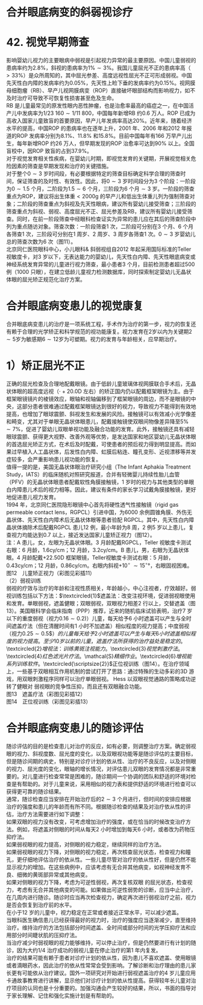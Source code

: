 # 合并眼底病变的斜弱视诊疗  
# 42. 视觉早期筛查  
影响婴幼儿视力的主要眼病中弱视是引起视力异常的最主要原因。中国儿童弱视的患病率约为$2.8\%$，斜视的患病率为$1\%\sim3\%$。我国儿童屈光不正的患病率高（$>33\%$）是众所周知的，其中屈光参差、高度远视性屈光不正可形成弱视。中国先天性白内障的发病率约为$0.05\%$，先天性上睑下垂的发病率约为$0.15\%$。视网膜母细胞瘤（RB）、早产儿视网膜病变（ROP）直接破坏眼部结构而影响视力，如不及时治疗可导致不可恢复性损害甚至危及生命。  
RB 是儿童最常见的原发性眼内恶性肿瘤，也是治愈率最高的癌症之一，在中国活产儿中发病率为$1/23\ 160\sim1/11\ 800$，中国每年新增RB 约0.6 万人。ROP 已成为高收入国家儿童致盲的首要原因，早产儿年发病率高达$20\%$。近年来，随着经济水平的提高，中国ROP 的患病率也在逐年上升，2001 年、2006 年和2012 年报道的ROP 发病率分别为$8.1\%$、$11.8\%$ 和$15.8\%$。目前中国每年有166 万早产儿出生，每年新增ROP 约26 万人，但早期发现的ROP 治愈率可达到$90\%$ 以上。全国盲校中，因ROP 致盲的占到$37.9\%$。  
对于视觉发育相关性疾病，在婴幼儿时期，即视觉发育的关键期，开展视觉相关危险因素的筛查是早期发现和治疗的关键措施。  
对于整个$0\sim3$ 岁时间段，有必要根据特定的筛查目标确定科学合理的筛查时间，保证筛查的及时性、有效性。因此，将$0\sim3$ 岁时间段分为3 个阶段：一阶段为$0\sim1.5$ 个月，二阶段为$1.5\sim6$ 个月，三阶段为6 个月$\sim3$ 岁。一阶段的筛查重点为ROP，建议将出生体重$<2000\mathrm{g}$ 的早产儿和低出生体重儿列为强制筛查对象；二阶段的筛查重点为斜视及先天性眼病，建议所有婴幼儿接受筛查；三阶段的筛查重点为斜视、弱视、高度屈光不正、屈光参差及RB，建议所有婴幼儿接受筛查。同时，在前一阶段筛查中经眼科检查证实为异常的患儿应在其后的筛查阶段中列为重点随访对象。筛查次数：一阶段筛查1 次，二阶段可分别在3 个月、6 个月各筛查1 次，三阶段可分别在1 周岁、2 周岁、3 周岁各筛查1 次。$0\sim3$ 岁婴幼儿总的筛查次数为6 次（图11）。  
北京同仁医院眼科中心，小儿眼科& 斜弱视组自2012 年起采用国际标准的Teller 视敏度卡，对3 岁以下，无表达能力的婴幼儿，先天性白内障、先天性眼底病变或神经系统发育异常的儿童进行视力筛查，最小患者3 个月，目前检测患者超过500 例（1000 只眼），在建立低龄儿童视力检测数据库，同时探索制定婴幼儿无晶状体眼的屈光矫正规范化治疗方案。  
#  合并眼底病变患儿的视觉康复  
合并眼底病变患儿的治疗是一项系统工程，手术作为治疗的第一步，视力的恢复还有赖于合理的光学矫正和科学规范的视功能康复。视力发育在2岁以内为关键期$2\sim5$岁为敏感期$6\sim12$岁为可塑期。视力的发育与年龄相关，应早期治疗。  
# 1）矫正屈光不正  
正确的屈光检查及合理地配戴眼镜。由于低龄儿童玻璃体视网膜联合手术后，无晶状体眼的超高度远视（$\cdot+20.0\mathrm{D}$ 左右）的矫正国内仍以配戴框架眼镜为主。由于框架眼镜镜片的棱镜效应，眼轴和视轴偏移到了框架眼镜的周边，而不是眼镜的中央，这部分患者很难通过配戴框架眼镜达到很好的视力，导致视力不能得到有效地提高，也增加了眼球震颤、斜视发生和发展的风险。接触镜可以有效减小光学像差和畸变，尤其对于单眼无晶状体眼患儿，配戴接触镜使双眼间物像差异降至$5\%\sim7\%$，促进了婴幼儿双眼单视功能及融合功能的发育。此外，接触镜还具有减轻眼球震颤、获得更大视野、改善外观等优势，是发达国家和地区婴幼儿无晶状体眼的首选屈光矫正方式，在术后及时配戴，可使患者的预后视力得到明显提高。而如果过早植入人工晶状体，后发性白内障、虹膜后粘连、瞳孔变形、近视漂移等并发症较多，会严重影响患儿视功能的恢复。  
值得一提的是，美国无晶状体眼治疗研究小组（The Infant Aphakia Treatment Study，IATS）的临床随机对照研究报道，合并有轻微婴儿持续性胎儿血管（PFV）的无晶状体眼患者配戴软性角膜接触镜，1 岁时的视力与其他类型的单眼白内障患儿术后的视力相等。因此，建议有条件的家长学习试戴角膜接触镜，更好地促进患儿视力发育。  
1994 年，北京同仁医院隐形眼镜中心首先将硬性透气性接触镜（rigid gas permeable contact lens，RGPCL）引进中国，为6000 余例圆锥角膜、外伤无晶状体、先天性白内障术后无晶状体眼等患者验配 RGPCL。其中，先天性白内障晶状体摘除术后配戴RGPCL 患儿12 例，最小年龄为8 周，2 例5 岁以上患儿，复查视力均能达到0.7 以上，接近发达国家儿童矫正视力（图12）。  
注：A 患儿，女，左眼为无晶状体眼。3 月龄配戴RGPCL，Teller 视敏度卡测试右眼：6 月龄，1.6cy/cm；12 月龄，$3.2\mathrm{cy/cm}$。B 患儿，男，右眼为无晶状体眼。4 月龄配戴$+22.50\mathrm{D}$ 框架眼镜，Teller视敏度卡测试右眼：5 月龄，$0.43\mathrm{cy/cm}$；12 月龄，$0.86\mathrm{cy/cm}$。右眼内斜视$+10^{\circ}\ \sim15^{\circ}$°，右眼固视困难。图12　儿童矫正视力（彩图见彩插11）  
（2）弱视训练  
弱视的疗效与治疗的年龄和注视性质相关，年龄越小，中心注视者，疗效越好。弱视训练包括以下方法：$\textcircled{1}$遮盖法：改变注视环境，促进弱视眼使用和发育。单眼弱视，遮盖健眼；双眼弱视，双眼视力相差2 行以上，交替遮盖（图13）。美国眼科学会临床指南（PPP）推荐，近来的随机临床试验表明，治疗7 岁以下的重度弱视（视力$0.16\sim0.2)$）儿童，每天给予6 小时遮盖可以产生与全时间遮盖疗法（但在清醒时间有1 小时不加遮盖）相似程度的视力提高；中度弱视（视力$0.25\sim0.5\$）的儿童每天给予2 小时遮盖可以产生与每天6 小时遮盖相似程度的视力提高。至少10 岁以前的儿童，遮盖疗法所获得的治疗益处是稳定的。$\textcircled{2}$增视法：训练黄斑注视能力。$\textcircled{3}$视觉刺激疗法。$\textcircled{4}$红色滤光片疗法。$\mathcal{S}$精细作业。$\textcircled{6}$增视能系列训练软件。$\textcircled{\scriptsize{2}}$正位视训练（图14）。在治疗领域上，一些基于双眼相互作用机制的尝试打开了思路：通过特殊的生动多彩的3D 游戏，用双眼刺激程序同样可以治疗单眼弱视。 Hess  以双眼视觉通路的策略成功逆转了健眼对 弱视眼的竞争性压抑，而且还有双眼融合功能。  
    图13　遮盖疗法（彩图见彩插12）  
 图14　正位视训练（彩图见彩插13）  
#  合并眼底病变患儿的随诊评估  
随诊评估的目的是检查患儿对治疗的反应，如有必要，则调整治疗方案。确定弱视眼的视力、斜视度数、屈光度的变化，以及双眼视功能等是随诊评估的主要目标，但是随诊间期的病史，特别是对诊疗计划的依从性、治疗的不良反应，以及对侧眼的视力、屈光度的变化，眼轴的增长情况，对评估患儿双眼的发育情况都是非常重要的。对儿童进行检查常常是困难的，随诊期间一个协调的团队和舒适的环境对检查是有帮助的。对于儿童来说，采用相似的视力表和提供舒适的环境进行检查可以获得更可靠的随诊结果。  
通常，随诊检查应当安排在开始治疗后的$2\sim3$ 个月进行，但时间的安排应根据治疗的强度和患儿的年龄而有所不同。根据随诊检查的结果及对治疗依从性的评估，治疗方法需要进行如下调整：  
如果双眼的视力没有改变，可考虑增加治疗的强度，或在恰当的时候改变治疗方法。例如，将遮盖对侧眼的时间从每天2 小时增加到每天6 小时，或者改为药物压抑疗法。  
如果弱视眼的视力提高，对侧眼的视力稳定，继续同样的治疗方法。  
如果弱视眼的视力下降，对侧眼的视力稳定，再次核查屈光状态，检查视力和瞳孔，更仔细地评估治疗的依从性。一些儿童尽管对治疗的依从性好，但是仍然不能显示视力的增加。在这些病例中，应该考虑有无合并其他病变，如视神经发育不良、细微的黄斑部异常或其他病变。  
如果对侧眼的视力下降，考虑为可逆性弱视，再次复核双眼 的屈光状态，检查视力，考虑有无合并其他病变的可能。如果做出可逆性弱势的诊断，应当中止治疗，在几周内进行随诊。随诊时应当再次检查视力，确定再次进行弱视治疗之前，视力是否会恢复到治疗前的水平。  
在小于12 岁的儿童中，视力稳定在正常或者接近正常水平，可以减少遮盖。  
当眼科医生确信患儿已经获得最好的视力时，治疗的强度应当逐渐减少，直至维持治疗。维持治疗的方法包括部分时间遮盖、全时间或部分时间的光学压抑疗法和应用部分时间睫状肌的压抑疗法。  
当治疗减少时弱视眼的视力能够维持，可以停止治疗，但是仍然要进行有计划的随诊，因为大约1/4 治疗成功的弱视儿童在停止治疗的第1 年内复发。  
治疗的结果可能有赖于患者对诊疗计划的依从性，因为患儿不喜欢遮盖、使用眼镜或者滴眼药水，因此治疗的依从性常常会受到影响。了解诊断和治疗理由的患儿家长更有可能依从治疗建议。国外一项研究对开始进行弱视遮盖治疗的4 岁儿童应用卡通故事教育进行讲解，显示他们对诊疗计划的依从性提高。获得较年长儿童对治疗项目的认同也是十分重要的。加强沟通会产生较好的结果，所以，书面的指导对于家长理解、记住和强化实施计划是有帮助的。  
